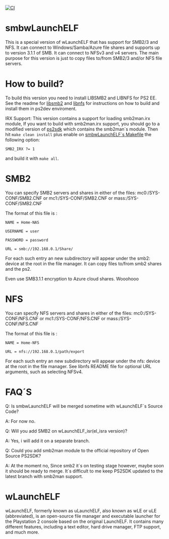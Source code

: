 [![CI](https://github.com/ps2homebrew/wLaunchELF/workflows/CI/badge.svg)](https://github.com/ps2homebrew/wLaunchELF/actions?query=workflow%3ACI)

# smbwLaunchELF
This is a special version of wLaunchELF that has support for SMB2/3 and NFS.
It can connect to Windows/Samba/Azure file shares and supports up to
version 3.1.1 of SMB.
It can connect to NFSv3 and v4 servers.
The main purpose for this version is just to copy files to/from SMB2/3 and/or NFS
file servers.

# How to build?
To build this version you need to install LIBSMB2 and LIBNFS for PS2 EE.
See the readme for [libsmb2](https://github.com/sahlberg/libsmb2/blob/master/README) and [libnfs](https://github.com/sahlberg/libnfs) for instructions on how to build and install
them in ps2dev enviroment.

IRX Support:
This version contains a support for loading smb2man.irx module, If you want to build with smb2man.irx support,
you should go to a modified version of [ps2sdk](https://github.com/Wolf3s/ps2sdk/tree/smb) which contains the smb2man´s module.
Then hit `make clean install` plus enable on [smbwLaunchELF´s Makefile](https://github.com/Wolf3s/wLaunchELF/blob/SMB2/Makefile) the following option:
```
SMB2_IRX ?= 1
```
and build it with `make all`.

SMB2
====
You can specify SMB2 servers and shares in either of the files:
  mc0:/SYS-CONF/SMB2.CNF or
  mc1:/SYS-CONF/SMB2.CNF or
  mass:/SYS-CONF/SMB2.CNF

The format of this file is :
```
NAME = Home-NAS

USERNAME = user

PASSWORD = password

URL = smb://192.168.0.1/Share/
```
For each such entry an new subdirectory will appear under the smb2: device at
the root in the file manager.
It can copy files to/from smb2 shares and the ps2.

Even use SMB3.1.1 encryption to Azure cloud shares. Wooohooo

NFS
===
You can specify NFS servers and shares in either of the files:
  mc0:/SYS-CONF/NFS.CNF or
  mc1:/SYS-CONF/NFS.CNF or
  mass:/SYS-CONF/NFS.CNF

The format of this file is :
```
NAME = Home-NFS

URL = nfs://192.168.0.1/path/export
```

For each such entry an new subdirectory will appear under the nfs: device at
the root in the file manager.
See libnfs README file for optional URL arguments, such as selecting NFSv4.

# FAQ´S
Q: Is smbwLaunchELF will be merged sometime with wLaunchELF´s Source Code?

A: For now no.

Q: Will you add SMB2 on wLaunchELF_isr(el_isra version)?

A: Yes, i will add it on a separate branch.

Q: Could you add smb2man module to the official repository of Open Source PS2SDK?

A: At the moment no, Since smb2 it´s on testing stage however, maybe soon it should be ready to merge. It´s difficult to me keep PS2SDK updated to the latest branch with smb2man support.

# wLaunchELF

wLaunchELF, formerly known as uLaunchELF, also known as wLE or uLE (abbreviated), is an open-source file manager and executable launcher for the Playstation 2 console based on the original LaunchELF. It contains many different features, including a text editor, hard drive manager, FTP support, and much more.
